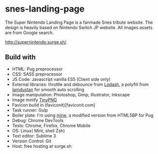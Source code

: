 # snes-landing-page

The Super Nintendo Landing Page is a fanmade Snes tribute website. The design is heavily based on Nintendo Switch JP website. All images assets are from Google search.

http://supernintendo.surge.sh/

## Build with

* HTML: Pug preprocessor
* CSS: SASS preprocessor
* JS Code: Javascript vanilla ES5 (Client side only)
* External libraries: throttle and debounce from [Lodash](https://lodash.com/), a polyfill from [Iamdustan](http://iamdustan.com/smoothscroll/for) for smooth auto scrolling
* Image manipulation: Photoshop, Gimp, Illustrator, Inkscape
* Image minify [TinyPNG](https://tinypng.com/)
* Favicon build in (faviconit)[faviconit.com]
* Task runner: Gulp
* Boiler plate: I'm using [mine](https://github.com/Errec/pug-sass-boilerplate-starter-kit), a modified version from HTML5BP for Pug
* Debug: Chrome DevTools
* Tests: Chrome, Firefox, Chrome Mobile
* OS: Linux( Mint, shell Zsh)
* Text editor: Sublime 3
* Version Control: Git
* Host: free hosting at surge.sh
